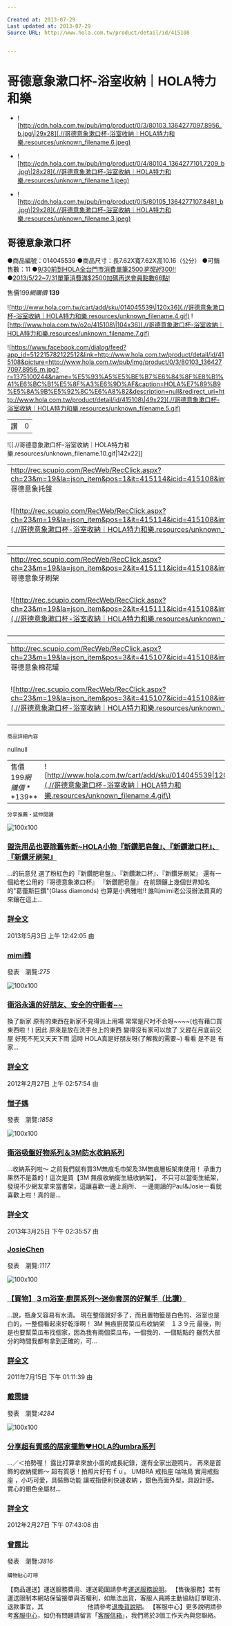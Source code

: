 ```yaml
---

Created at: 2013-07-29
Last updated at: 2013-07-29
Source URL: http://www.hola.com.tw/product/detail/id/415108


---
```


# 哥德意象漱口杯-浴室收納｜HOLA特力和樂


* ![http://cdn.hola.com.tw/pub/img/product/0/3/80103_1364277097.8956_b.jpg\|29x28](.//哥德意象漱口杯-浴室收納｜HOLA特力和樂.resources/unknown_filename.6.jpeg)

* ![http://cdn.hola.com.tw/pub/img/product/0/4/80104_1364277101.7209_b.jpg\|28x28](.//哥德意象漱口杯-浴室收納｜HOLA特力和樂.resources/unknown_filename.1.jpeg)
* ![http://cdn.hola.com.tw/pub/img/product/0/5/80105_1364277107.8481_b.jpg\|29x28](.//哥德意象漱口杯-浴室收納｜HOLA特力和樂.resources/unknown_filename.3.jpeg)

## 哥德意象漱口杯

●商品編號：014045539
●商品尺寸：長7.62X寬7.62X高10.16（公分）
●可銷售數：11
●[9/30前到HOLA全台門市消費單筆$2500享現折$300!!](http://www.hola.com.tw/edm/130701_HOLAO2O)
●[2013/5/22~7/31單筆消費滿$2500加碼再送會員點數66點!](http://www.hola.com.tw/edm/130522_Bonus66)

售價$199
網購價$ **139**

![http://www.hola.com.tw/cart/add/sku/014045539\|120x36](.//哥德意象漱口杯-浴室收納｜HOLA特力和樂.resources/unknown_filename.4.gif) ![http://www.hola.com.tw/o2o/415108\|104x36](.//哥德意象漱口杯-浴室收納｜HOLA特力和樂.resources/unknown_filename.7.gif)

![https://www.facebook.com/dialog/feed?app_id=512215782122512&link=http://www.hola.com.tw/product/detail/id/415108&picture=http://www.hola.com.tw/pub/img/product/0/3/80103_1364277097.8956_m.jpg?r=1375100244&name=%E5%93%A5%E5%BE%B7%E6%84%8F%E8%B1%A1%E6%BC%B1%E5%8F%A3%E6%9D%AF&caption=HOLA%E7%89%B9%E5%8A%9B%E5%92%8C%E6%A8%82&description=null&redirect_uri=http://www.hola.com.tw/product/detail/id/415108\|49x22](.//哥德意象漱口杯-浴室收納｜HOLA特力和樂.resources/unknown_filename.5.gif)

|     |     |
| --- | --- |
| 讚   | 0   |

![[.//哥德意象漱口杯-浴室收納｜HOLA特力和樂.resources/unknown_filename.10.gif\|142x22]]

|     |     |
| --- | --- |
| <http://rec.scupio.com/RecWeb/RecClick.aspx?ch=23&m=19&la=json_item&pos=1&it=415114&icid=415108&imk=u_23_201307292017361263342724i0&cc=p51f5d01b86d12&uid=469118&vpt=2&u=http%3a%2f%2fwww.hola.com.tw%2fproduct%2fdetail%2fid%2f415114><br>哥德意象托盤 |     |
| ![http://rec.scupio.com/RecWeb/RecClick.aspx?ch=23&m=19&la=json_item&pos=1&it=415114&icid=415108&imk=u_23_201307292017361263342724i0&cc=p51f5d01b86d12&uid=469118&vpt=2&u=http%3a%2f%2fwww.hola.com.tw%2fproduct%2fdetail%2fid%2f415114\|80x80](.//哥德意象漱口杯-浴室收納｜HOLA特力和樂.resources/unknown_filename.2.jpeg\) | 特價$349<br>售價$499<br>![http://www.hola.com.tw/cart/add/sku/014046693\|60x24](.//哥德意象漱口杯-浴室收納｜HOLA特力和樂.resources/unknown_filename.8.gif\) |

|     |     |
| --- | --- |
| <http://rec.scupio.com/RecWeb/RecClick.aspx?ch=23&m=19&la=json_item&pos=2&it=415111&icid=415108&imk=u_23_201307292017361263342724i0&cc=p51f5d01b86d12&uid=469118&vpt=2&u=http%3a%2f%2fwww.hola.com.tw%2fproduct%2fdetail%2fid%2f415111><br>哥德意象牙刷架 |     |
| ![http://rec.scupio.com/RecWeb/RecClick.aspx?ch=23&m=19&la=json_item&pos=2&it=415111&icid=415108&imk=u_23_201307292017361263342724i0&cc=p51f5d01b86d12&uid=469118&vpt=2&u=http%3a%2f%2fwww.hola.com.tw%2fproduct%2fdetail%2fid%2f415111\|80x80](.//哥德意象漱口杯-浴室收納｜HOLA特力和樂.resources/unknown_filename.9.jpeg\) | 特價$169<br>售價$249<br>![http://www.hola.com.tw/cart/add/sku/014046690\|60x24](.//哥德意象漱口杯-浴室收納｜HOLA特力和樂.resources/unknown_filename.8.gif\) |

|     |     |
| --- | --- |
| <http://rec.scupio.com/RecWeb/RecClick.aspx?ch=23&m=19&la=json_item&pos=3&it=415107&icid=415108&imk=u_23_201307292017361263342724i0&cc=p51f5d01b86d12&uid=469118&vpt=2&u=http%3a%2f%2fwww.hola.com.tw%2fproduct%2fdetail%2fid%2f415107><br>哥德意象棉花罐 |     |
| ![http://rec.scupio.com/RecWeb/RecClick.aspx?ch=23&m=19&la=json_item&pos=3&it=415107&icid=415108&imk=u_23_201307292017361263342724i0&cc=p51f5d01b86d12&uid=469118&vpt=2&u=http%3a%2f%2fwww.hola.com.tw%2fproduct%2fdetail%2fid%2f415107\|80x80](.//哥德意象漱口杯-浴室收納｜HOLA特力和樂.resources/unknown_filename.jpeg\) | 特價$279<br>售價$399<br>![http://www.hola.com.tw/cart/add/sku/014045538\|60x24](.//哥德意象漱口杯-浴室收納｜HOLA特力和樂.resources/unknown_filename.8.gif\) |

	商品詳細內容
nullnull

|     |     |
| --- | --- |
| 售價$199 網購價**$139** | ![http://www.hola.com.tw/cart/add/sku/014045539\|120x36](.//哥德意象漱口杯-浴室收納｜HOLA特力和樂.resources/unknown_filename.4.gif\) |

	分享推薦‧延伸閱讀

![100x100](http://www.sharer.com.tw/upload/member/6274/05060146238917_m.jpg)

### [盥洗用品也要除舊佈新~HOLA小物『新鑽肥皂盤』、『新鑽漱口杯』、『新鑽牙刷架』](http://www.sharer.com.tw/article/contents.aspx?article_id=3882&cookie=false)

...的玩意兒 選了粉紅色的『新鑽肥皂盤』、『新鑽漱口杯』、『新鑽牙刷架』 還有一個給老公用的『哥德意象漱口杯』 『新鑽肥皂盤』 在前頭鑲上幾個世界知名的"葛蕾斯巨鑽"(Glass diamonds) 也算是小典雅啦!! 誰叫mimi老公沒辦法買真的來鑲在這上...

### [詳全文](http://www.sharer.com.tw/article/contents.aspx?article_id=3882&cookie=false)

2013年5月3日 上午 12:42:05 由

### [mimi韓](http://www.sharer.com.tw/article/contents.aspx?article_id=3882&cookie=false)

發表　瀏覽:_275_

![100x100](http://www.sharer.com.tw/upload/member/3973/022702500248735_m.jpg)

### [衛浴永遠的好朋友、安全的守衛者~~](http://www.sharer.com.tw/article/contents.aspx?article_id=2245&cookie=false)

換了新家 原有的東西在新家不見得派上用場 常常是尺吋不合呀~~~~(也有藉口買東西啦！) 因此 原來是放在洗手台上的東西 變得沒有家可以放了 又趕在月底前交屋 好死不死又天天下雨 這時 HOLA真是好朋友呀(了解我的需要~) 看看 是不是 有家...

### [詳全文](http://www.sharer.com.tw/article/contents.aspx?article_id=2245&cookie=false)

2012年2月27日 上午 02:57:54 由

### [愷子媽](http://www.sharer.com.tw/article/contents.aspx?article_id=2245&cookie=false)

發表　瀏覽:_1858_

![100x100](http://www.sharer.com.tw/upload/member/1011/032501574396296_m.jpg)

### [衛浴吸盤好物系列＆3M防水收納系列](http://www.sharer.com.tw/article/contents.aspx?article_id=3711&cookie=false)

...收納系列啦～ 之前我們就有買3M無痕毛巾架及3M無痕層板架來使用！ 承重力果然不是蓋的！這次是買【3M 無痕收納衛生紙收納架】， 不只可以當衛生紙架，發現不少網友拿來當書架，這讓喜歡一邊上廁所、 一邊閱讀的Paul&Josie一看就喜歡上啦！真的是...

### [詳全文](http://www.sharer.com.tw/article/contents.aspx?article_id=3711&cookie=false)

2013年3月25日 下午 02:35:57 由

### [JosieChen](http://www.sharer.com.tw/article/contents.aspx?article_id=3711&cookie=false)

發表　瀏覽:_1117_

![100x100](http://www.sharer.com.tw/upload/member/1909/071508345242052_m.jpg)

### [【買物】３ｍ浴室‧廚房系列～迷你套房的好幫手（比讚）](http://www.sharer.com.tw/article/contents.aspx?article_id=1515&cookie=false)

...說，瓶身又容易有水漬。 現在整個就好多了，而且置物籃是白色的、浴室也是白的，一整個看起來好乾淨啊！ 3M 無痕廚房菜瓜布收納架　１３９元 最後，則是也要幫菜瓜布找個家，因為我有兩個菜瓜布，一個我的、一個點點的 雖然大部分的時間我都有拿到正確的，可...

### [詳全文](http://www.sharer.com.tw/article/contents.aspx?article_id=1515&cookie=false)

2011年7月15日 下午 01:11:39 由

### [戴霈婕](http://www.sharer.com.tw/article/contents.aspx?article_id=1515&cookie=false)

發表　瀏覽:_4284_

![100x100](http://www.sharer.com.tw/upload/member/4179/022707254832306_m.JPG)

### [分享超有質感的居家擺飾♥HOLA的umbra系列](http://www.sharer.com.tw/article/contents.aspx?article_id=2246&cookie=false)

...／＜拍勢喔！ 露比打算拿來放小蛋的成長紀錄，還有全家出遊照片。 再來是首飾的收納擺飾～ 超有質感！拍照片好有ｆｕ。 UMBRA 戒指座 咕咕鳥 實用戒指座 ，小巧可愛，具裝飾功能 讓戒指便利快速收納 ，銀色亮面外型，具設計感。 實心的銀色金屬材...

### [詳全文](http://www.sharer.com.tw/article/contents.aspx?article_id=2246&cookie=false)

2012年2月27日 下午 07:43:08 由

### [曾露比](http://www.sharer.com.tw/article/contents.aspx?article_id=2246&cookie=false)

發表　瀏覽:_3816_

	購物貼心叮嚀
【商品運送】運送服務費用、運送範圍請參考[運送服務說明](http://www.hola.com.tw/service/)。
【售後服務】若有運送限制本網站保留接單與否權利，如無法出貨，客服人員將主動協助訂單取消、退款事宜，其
　　　　　　　他請參考[退換貨說明](http://www.hola.com.tw/service/)。
【客服中心】更多說明請參考[客服中心](http://www.hola.com.tw/service/)，如仍有問題請留言「[客服信箱](http://www.hola.com.tw/service/form)」，我們將於3個工作天內與您聯絡。

